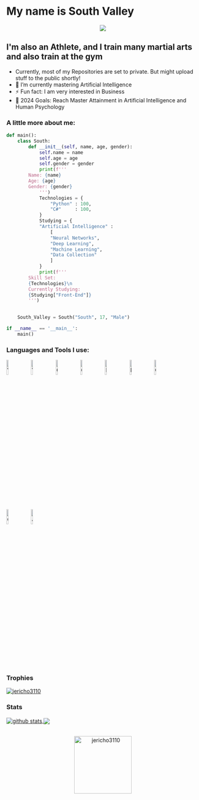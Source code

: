 # My name is South Valley

<p align="center">
  <a align="center" href="https://github.com/DenverCoder1/readme-typing-svg"><img src="https://readme-typing-svg.herokuapp.com?&font=IBM+Plex+Sans&color=F72EE2&size=25&lines=Welcome+to+my+GitHub+Profile!;I'm+a+Python+Developer...;I'm+a+MERN+user...;And+I'm+an+Anime+enjoyer!;" /></a>
</p>

## I'm also an Athlete, and I train many martial arts and also train at the gym

- Currently, most of my Repositories are set to private. But might upload stuff to the public shortly!
- 🌱 I’m currently mastering Artificial Intelligence
- ⚡ Fun fact: I am very interested in Business
- 🥅 2024 Goals: Reach Master Attainment in Artificial Intelligence and Human Psychology

### A little more about me:
```py
def main():
    class South:
        def __init__(self, name, age, gender):
            self.name = name
            self.age = age
            self.gender = gender        
            print(f'''
        Name: {name}
        Age: {age}
        Gender: {gender}            
            ''')
            Technologies = {
                "Python" : 100,
                "C#"     : 100,
            }
            Studying = {
            "Artificial Intelligence" : 
                [
                "Neural Networks",
                "Deep Learning",
                "Machine Learning",
                "Data Collection"
                ]
            }
            print(f'''
        Skill Set:
        {Technologies}\n
        Currently Studying:
        {Studying["Front-End"]}
        ''')
        

    South_Valley = South("South", 17, "Male")

if __name__ == '__main__':
    main()
```
### Languages and Tools I use:

<span>
  <img alt="Visual Studio Code" width = "10%" src="https://cdn.jsdelivr.net/gh/devicons/devicon/icons/vscode/vscode-original.svg" style="padding-right:10px;"/>

  <img alt="Visual Studio" width = "10%" src="https://cdn.jsdelivr.net/gh/devicons/devicon/icons/visualstudio/visualstudio-plain.svg" style="padding-right:10px;"/>

  <img alt="GitHub" width = "10%" src="https://cdn.jsdelivr.net/gh/devicons/devicon/icons/github/github-original-wordmark.svg" style="padding-right:10px;" />

  <img alt="Git" width = "10%" src="https://cdn.jsdelivr.net/gh/devicons/devicon/icons/git/git-original-wordmark.svg" style="padding-right:10px;" />
  
  <img alt="Bash" width = "10%" src="https://cdn.jsdelivr.net/gh/devicons/devicon/icons/bash/bash-original.svg" style="padding-right:10px;" />

  <img alt="Python" width = "10%" src="https://cdn.jsdelivr.net/gh/devicons/devicon/icons/python/python-original.svg" style="padding-right:10px;"/>

  <img alt="C++" width = "10%" src="https://cdn.jsdelivr.net/gh/devicons/devicon/icons/cplusplus/cplusplus-original.svg" style="padding-right:10px;" />

  <img alt="C" width = "10%" src="https://cdn.jsdelivr.net/gh/devicons/devicon/icons/c/c-original.svg" style="padding-right:10px;"/>

  <img alt="JavaScript" width = "10%" src="https://cdn.jsdelivr.net/gh/devicons/devicon/icons/javascript/javascript-original.svg" style="padding-right:10px;"/>
</span>
<br><br>

### Trophies
<p align="left"> <a href="https://github.com/ryo-ma/github-profile-trophy"><img src="https://github-profile-trophy.vercel.app/?username=jericho3110&row=3&column=7&theme=onedark&column=8&no-frame=false&no-bg=false" alt="jericho3110"></a>
</p>

### Stats
<a href="https://github.com/anuraghazra/github-readme-stats">
  <img align="center" src="https://github-readme-stats.vercel.app/api?username=jericho3110&count_private=true&show_icons=true&theme=onedark" alt="github stats" />
</a>
<a href="https://github.com/anuraghazra/github-readme-stats">
  <img align="center" src="https://github-readme-stats.vercel.app/api/top-langs/?username=jericho3110&count_private=true&langs_count=3&theme=onedark" />
</a>
<br><br>
<p align="center">
  <img align="center" height="150em" src="https://github-readme-streak-stats.herokuapp.com/?user=jericho3110&theme=onedarkr" alt="jericho3110" />
</p>
